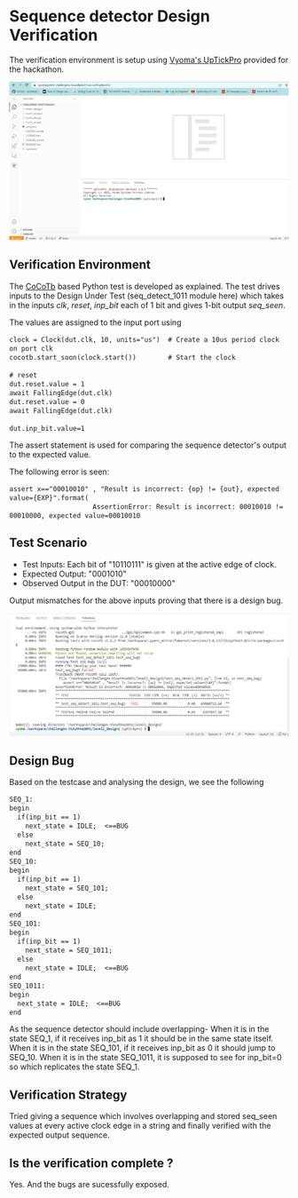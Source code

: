 # Sequence detector Design Verification

The verification environment is setup using [Vyoma's UpTickPro](https://vyomasystems.com) provided for the hackathon.

![](https://github.com/vyomasystems-lab/challenges-Vinuthna3031/blob/master/vyoma.png)

## Verification Environment

The [CoCoTb](https://www.cocotb.org/) based Python test is developed as explained. The test drives inputs to the Design Under Test (seq_detect_1011 module here) which takes in the inputs *clk*, *reset*, *inp_bit* each of 1 bit and gives 1-bit output *seq_seen*.

The values are assigned to the input port using 
```
clock = Clock(dut.clk, 10, units="us")  # Create a 10us period clock on port clk
cocotb.start_soon(clock.start())        # Start the clock

# reset
dut.reset.value = 1
await FallingEdge(dut.clk)  
dut.reset.value = 0
await FallingEdge(dut.clk)

dut.inp_bit.value=1

```
The assert statement is used for comparing the sequence detector's output to the expected value.

The following error is seen:
```
assert x=="00010010" , "Result is incorrect: {op} != {out}, expected value={EXP}".format(
                     AssertionError: Result is incorrect: 00010010 != 00010000, expected value=00010010
```
## Test Scenario 

- Test Inputs: Each bit of "10110111" is given at the active edge of clock.
- Expected Output: "0001010" 
- Observed Output in the DUT: "00010000"

Output mismatches for the above inputs proving that there is a design bug.

![](https://github.com/vyomasystems-lab/challenges-Vinuthna3031/blob/master/level1_design2/seq_detector_failedcase.png)

## Design Bug
Based on the testcase and analysing the design, we see the following

```
SEQ_1:
begin
  if(inp_bit == 1)
    next_state = IDLE;  <==BUG
  else
    next_state = SEQ_10;
end
SEQ_10:
begin
  if(inp_bit == 1)
    next_state = SEQ_101;
  else
    next_state = IDLE;
end
SEQ_101:
begin
  if(inp_bit == 1)
    next_state = SEQ_1011;
  else
    next_state = IDLE;  <==BUG
end
SEQ_1011:
begin
  next_state = IDLE;  <==BUG
end
```
As the sequence detector should include overlapping-
When it is in the state SEQ_1, if it receives inp_bit as 1 it should be in the same state itself.
When it is in the state SEQ_101, if it receives inp_bit as 0 it should jump to SEQ_10.
When it is in the state SEQ_1011, it is supposed to see for inp_bit=0 so which replicates the state SEQ_1.  

## Verification Strategy
Tried giving a sequence which involves overlapping and stored seq_seen values at every active clock edge in a string and finally verified with the expected output sequence.

## Is the verification complete ?
Yes. And the bugs are sucessfully exposed.
